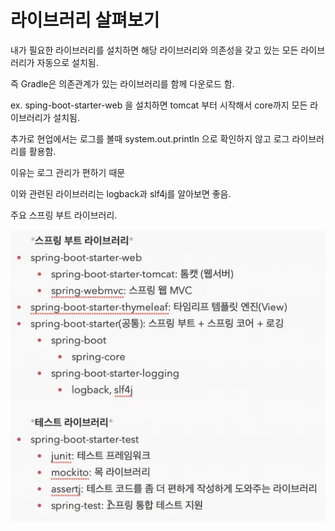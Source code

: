 # 라이브러리 살펴보기

내가 필요한 라이브러리를 설치하면 해당 라이브러리와 의존성을 갖고 있는 모든 라이브러리가 자동으로 설치됨.

즉 Gradle은 의존관계가 있는 라이브러리를 함께 다운로드 함. 

ex. sping-boot-starter-web 을 설치하면 tomcat 부터 시작해서 core까지 모든 라이브러리가 설치됨.

추가로 현업에서는 로그를 볼때 system.out.println 으로 확인하지 않고 로그 라이브러리를 활용함.

이유는 로그 관리가 편하기 때문 

이와 관련된 라이브러리는 logback과 slf4j를 알아보면 좋음.

주요 스프링 부트 라이브러리.

![alt text](image-7.png)